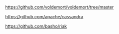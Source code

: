 https://github.com/voldemort/voldemort/tree/master

https://github.com/apache/cassandra

https://github.com/basho/riak